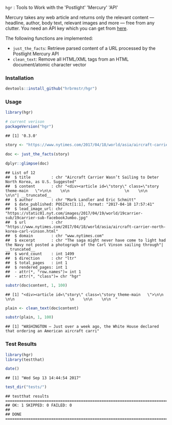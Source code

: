 
`hgr` : Tools to Work with the 'Postlight' 'Mercury' 'API'

Mercury takes any web article and returns only the relevant content — headline, author, body text, relevant images and more — free from any clutter. You need an API key which you can get from [here](https://mercury.postlight.com).

The following functions are implemented:

-   `just_the_facts`: Retrieve parsed content of a URL processed by the Postlight Mercury API
-   `clean_text`: Remove all HTML/XML tags from an HTML document/atomic character vector

### Installation

``` r
devtools::install_github("hrbrmstr/hgr")
```

### Usage

``` r
library(hgr)

# current verison
packageVersion("hgr")
```

    ## [1] '0.3.0'

``` r
story <- "https://www.nytimes.com/2017/04/18/world/asia/aircraft-carrier-north-korea-carl-vinson.html?hp&action=click&pgtype=Homepage&clickSource=story-heading&module=first-column-region&region=top-news&WT.nav=top-news&_r=0"

doc <- just_the_facts(story)

dplyr::glimpse(doc)
```

    ## List of 12
    ##  $ title         : chr "Aircraft Carrier Wasn’t Sailing to Deter North Korea, as U.S. Suggested"
    ##  $ content       : chr "<div><article id=\"story\" class=\"story theme-main   \">\n\n    \n\n                        \n    \n\n    \n\n"| __truncated__
    ##  $ author        : chr "Mark Landler and Eric Schmitt"
    ##  $ date_published: POSIXct[1:1], format: "2017-04-18 17:57:41"
    ##  $ lead_image_url: chr "https://static01.nyt.com/images/2017/04/19/world/19carrier-sub/19carrier-sub-facebookJumbo.jpg"
    ##  $ url           : chr "https://www.nytimes.com/2017/04/18/world/asia/aircraft-carrier-north-korea-carl-vinson.html"
    ##  $ domain        : chr "www.nytimes.com"
    ##  $ excerpt       : chr "The saga might never have come to light had the Navy not posted a photograph of the Carl Vinson sailing through"| __truncated__
    ##  $ word_count    : int 1499
    ##  $ direction     : chr "ltr"
    ##  $ total_pages   : int 1
    ##  $ rendered_pages: int 1
    ##  - attr(*, "row.names")= int 1
    ##  - attr(*, "class")= chr "hgr"

``` r
substr(doc$content, 1, 100)
```

    ## [1] "<div><article id=\"story\" class=\"story theme-main   \">\n\n    \n\n                        \n    \n\n    \n\n  "

``` r
plain <- clean_text(doc$content)

substr(plain, 1, 100)
```

    ## [1] "WASHINGTON — Just over a week ago, the White House declared that ordering an American aircraft carri"

### Test Results

``` r
library(hgr)
library(testthat)

date()
```

    ## [1] "Wed Sep 13 14:44:54 2017"

``` r
test_dir("tests/")
```

    ## testthat results ========================================================================================================
    ## OK: 1 SKIPPED: 0 FAILED: 0
    ## 
    ## DONE ===================================================================================================================
